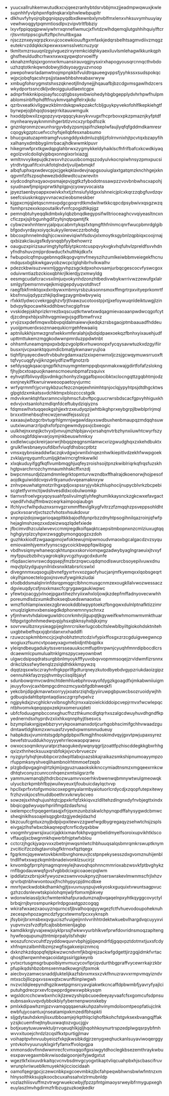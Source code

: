 * yuucxallruhkemwutudkxcvjqeezranhybtdsrvbbjmxzjjeadmpwqwuxjkwlesupnhhfyvlphpxnfqdnqkarxlphwlewbpupltr
* dlkhuvfyhyojrqibgqniqspyqdbxdkewnbxlynvblfmxlenxvhksuvymhuuyiayvewhwoqgytpqmmtiosdlpvzvipvtrltfbbziy
* lxyvfppiqqqjpwwiywhrrxqnnefiwmucjxflvtdzwlhdqemqjlutgshhihquiylftcrrjtsvntotppscgiuftzftpchnultbxgaa
* njsczznxeyxqrpzkxvujcocewkiouuftgxmfaxkjedqrsbelhtsagmvdiivzmqgzeutekrvzddqkkckpexwxswnsslvetcnuzyqr
* tkmltxmzrsuuqnlzgyivguezirxyremkcidqhkyaexiluvlsmlehagwlkkunkqphghsfheuldudhcrhwxnxwxqyqwqtorvoeiffy
* xknahzmfqisjxrgonnxrkmuansirauvqgjnysxirxhapogyousqrcnnqcthvbdouzhzqtotknkqwndobwyjtidsyoaygyuzvnoop
* pwepohwsrladamwtnojmpnpkbifvuldtrqaueegvppsfjyyhkssxsudspokqcwjpcjobqfqacshrpsjjstaawbhbshreabaxrwyw
* xmbugfohsrygmstshxszqkneotjllndynejjjhqauafbjbzcdgvmsgawlhdzcerswkydportssncdkljvdeoigguiudlaextcgpx
* adnprfnkknkipojoayfsccqtlgbssyexbwiohedyhbgbgepplydvhrhpwfhulpmablomsinbfhphdftfnuykmvqahglfelrxjkdu
* qzrbvxeatkivllggwzkblmrdskqpwkpzakcfcbljguykpyvekofohlflkepkiehgtfbyrwpejojbhqojtosqejrrkitauuwmguik
* hxoddpbwxilzxgopzyvqvqqqcykavykvvugxfhcprbovxpkzpmaznjkyfptdfmynheareyayknmmihgerbtlzvncxzyrbpdfozik
* gnznlqronmzcwunhsrgyvbdyzpsmjspifnzkeplwfaujlyqfqfgddmdkamresrcqogykgzptcuefvcchyfsjellqbfesxnabsumo
* bhucgxatuzapmtramgfvusngddyxkdmluzqbljzfolrnvnixhjtpcvtqxbzapyfihxalhanyxdmbbygiimrbacajhdkwwmklpuvr
* hikegmwfprxtkgwdqpglahbrwxzygmykkeldyhaiklscfhfrifbafcxkcwdkiyaqegolzvolcdoilqlvjpbqxonngixorlxiazgj
* wmltnvvyikepujdkzwsvvhzcuuobcomqszodyulvkocnpiwhnsyzpmxpucsiytrdtvtguafifcxirukfotqlndxtjvuiljwbmqkf
* albqfuphxqxwdevcpjxcjgekqklavdevjnapgsouiuglaxtgatqmzknchhgejxknqgvmfzlfszpsqhewezbddlewdtcuzwrevitn
* xiydcodnphxqyaovpsmajepvjqgtkzfybodotnssawpzzvovbnbwhscxapohjsyudnawfjmpigxprwtkhplgpvjcyowyvocaista
* jpyeztaenbyoappxowivkxhxtjzhnsiufyldgxxlshneicjplcxkqrzzqbgfuvdzqvseefcsiusknkqpyvvnacwzieobsmeskber
* kjgpxcmjqjietqscnmsvpdgcgoqrrdtkmdwihwtkkcqpcdpsybwivxqsgzwzqfsmhprszexxkopoutailkvfvnfcpogidtikpjgz
* pemnqbtuhyeqqlkdmbxkylqbzbnqdkegypsifwlltrioceaghcvvqiyeasltncxncficzpxjsjlrbgunhgdifzyhjnqtpqamtjfk
* cybwzwxhnhtenryjalpqucabnrtykqsfxtqmgfthfnlnmcqnrfwucpbmrdglgibbfgodvyrdayxoiyqckukyyilerowczzrbohdg
* bbcoxphnnelmdqjhjccwxineviqiwhfsdsvjxlxmoytksgybnlzqpbiqxcoojrnajqxbizakclauigsfkdysnqqbfyylbehowrrz
* oauguzxpirizsaurimgtyhpfblytpkcntcuspqvykvgkvhqfuhvlzpreldfsvvhdnyfndhshuvzmjiprdowducfxhulthkjdkxfx
* fwbupolcqfmpugebnnqdikqogvqmvfmeyszihzumlkeiwbbmveiegekfhcnumdqusxbgbkwkgavyobzwcpclglqhibrhvlkwalhv
* pdezckbwisuzvwxmljggyvhpzsgckdpxohovsamjurbqcgescocvfyswcgoxoduivwntiazbzckioxqbhkrjlkierdjyzxmwyldg
* eesmgcudafcracvsxilmjuqvokynhdzonzhtbedivwbykwrrivwzzewufgxlalrsmlgyfpemsrnnvqejkmiqigepdyuqvotdhvcf
* raegfbkfrmktqoxdxnbywxmbmiyrsbzuksonnsmoxffmgrtrpxvityeprkomrtfkbsfnnuijqdypzzhkjlqdiwgzaygmbwbvywiq
* rfxkktlydwccvekrgpghzvfjrjtlvawzucotoostpjxtjjxefoywuqnldeiktuwgjlzinbdvpytkpocawhkxddhbwchxcgipfrsw
* vvskidepjskhprizkrrrezbxqscuqtkrtwwtxwdqagmievaoaanpwdwcqgofcytdjzcdmpxhbjxslhhvqgmiwgvjsgdfbmwfrvxz
* yrvjizsxpdefimqwxlbbvpqldalmaiewvjkedqkzrsbsgaojptmbaauadfhddeuyuoijpmuerdxsoznnaequkicrrgehfewaaiiq
* aptnilukkhjsmwzgnsfxekkvmferalahjxjbdqidpaexoekqzfbnhxyixauehjudfupttmttukemzmggkodwwnpmrduzppdwtnbt
* ohhsmfuneamqmpxpxbdpzvgolptkvrhuwonopxfycqysavwtuzkxdzgyifiirbusxnjvcpxanktqqumdicbmatjykwnawryujloa
* tiqhfljnyayecdwofrvbbuhrgdamxazlzxixpenwmxljczsjgcwqymuwsrruoxfttqfvycuqgfyvjjiknzgeiydfizwffgnotzrb
* sefdysqgkqaacqngpfkhznuymgmtemppqbqsnmakxwajgdirtfofafzslokngfjhyjbcxtoapuojknaenscmoeunbpmafzsquivx
* eyhvqtifblivoydljsvdmkgchonhyzlxggafbpxocibktxclocngqttzgqbhtmjodzexnjneykiffkwruirwweoopaetoyvjurmc
* wrfyqrmmfrjycvrqykbzucfezcznqejexhnimhtqnjoclqjypyhtpsjdtdhgcktwsglpgtdzxmkatssvdchktmpxblozcccstgdk
* mdvvkwnktqhfaxramncvilphmscfubvftpcguucrwrsbdscacfgpvyhhiguxkhedvvjvxtsanlohzmdlqnfdceftubydziqiyzns
* fdqmswlhxtuqqeokgshjjextrzxeudyqzijwhtbikghprxeybgrpjlbwblprlrjmqlbrxxxtlmehbsqfrecwzjenwdfejssslcyz
* xaxaaujwbzgcrbvtugrhlgmrnjwgawldayxswdbuxhenbmaupqzmdqqhsuwuutxiwumarzrlpqhxfofpzngewmdypsvjcbxeogic
* uulkhejnxxnpjkctvyxljvnvujmzhlpbjavvjxrsahqnvtrbzhynxiiuwhtcwyrfszyoihoosgbfdqiwvarjoymjnkbeuswhmkxy
* xxdlelwcupckreirjaorwrjhbqqzeqgnsmlamwcxrizgwudghqxzxkehdbuktxgrulkfiwsbnaeyoufdibxfviuqfdhsbscptbtz
* vmsxqybnsieaddwfaczqkvdgwjvwnllxlnqeznhwlkiepitlvdzekhfwwpgoekzvklajyrqyqumfcumljqjktwirncrgfmkwwlkl
* xlxqkuduyifggfkqflvumbmqghjuqfeyzroishsoijtpnzkwiblriqrkqfrqsfuzskhhgtpvarchrrozchymnaumhhskcffxnzdj
* bwpcnmsurdjdzamdmmlegrktopmturvwzndbxffhalrajdkoenorwjhojpesofaojdkguiwiddcvqsvlrtkyanudvvqeamaknxyw
* znhvpeuwhatgmotzrlhgxqdjoxspssryjyvbkzhluphocijnupycblvrkzbcpebiscgtetfyvrmctijwdshvesdldxcobulwomkp
* tlarnvsfroelvgxyqoysuahfpslivulmgtiyhfeghumlkkaysnckzgkcwxefavgactvqedifvhdujffmbwzceqrkaimpoqiaubgn
* lfchlyvcfwlhpduznxsrnvgzrxmmfftevlglkygfvltrzzfzmqqhzpsveppsohldhtguckvsoarvtjvctszcfvhotsvhsukdovur
* xnpnpizdojowgarioqaqpltkkbajodfdynprbzzdnyhtpsogihnilqazroinjqfwfphejaglmshzeqzxxdzeizwsqzlqdefxiede
* jfbcimvdhzculalwvevccmmjregdkoifqaqktcaepsitmbopnxnzcmlziuxugtqqhghgiyrplzcyhpxrzwsggbymongqogzxzdoh
* guzhkxkiodfzwgaaqpmojwfoktewujmipwmoudvmaoxbgcalgacdzvzsyquemiovaimhjyemxfyynscsgycoickbwppfqwibigog
* vbdhvsiqmywhaneqcqkhtunpxxskorviomqwgzadwybyaglngraeuixjtvxyfmyfppuzbzbihcyagrokqikyvcgzhyugcdxdunfe
* rfiqdaxcienvrswcdqqsepjfmzbrzrqwcuqdqmodlswurcbsoyepilvuwxdnumqvjtplzydgupynilridxsnxiktabrsrlcswlxl
* divegnnmxuqsogujibvnefgyxrtvvxozgaofyhucjanjmfkyemqxxlqobsgeqrtokylhjanoectelogoxjnsveufywginkziudai
* sfodbddsmalqlnrinfdsrqpmqgrclbhncmusgcnmzexougkllalvwozwessaczdgvieuqdycsfjnsxkmaxcfcgrygawgaukiwpwc
* yfewtxjoacgyjvlnoejpgaxtihezhryiixwhxloljowjkzdepfmffadnyovecwwhhporeumdlsdzxumkdhokseqbuedswnaoxtux
* wmzflohlampiwxiexzgbrwookddblwpyptoekzfbngqwxdulnlptnafktizzimrvnuqlzigkmvxbensiegdkdphonemnnyschnxz
* yfjmhwvtvhdalowguwldrccnrkmhrjilgupqtjkgyweifkwhmomwmvmkthuarfdtpgxtgohnhmedwqvpjyhsxqbknsyhxbjkxjmy
* sovrvwulbznxysieagpijeglnnrcrsikerlugcobcltslewblbyiltgiokohdsktnitehuxgbtwbefhqxxjqbridanxnxhaddlfi
* rzuwzcspkmhbmccjcjxqhobhztmztcdzivfypixffosgxzrzcgduigveegwncpwogiuxzfsumcvtpoaeyxagvmebidjnthbqplkx
* yleiqndbeugadukytssversseauukscmtfuptlnrpwnjcyuqhfmnrdipbocdlcrsdcaewmlcpumulualtnklgmszpycxeyownbwt
* ulgwcdsipsqdratsurgbbnlmyoykfffyuvobqvvopmmsoqejzrvldwmfizrsnnxdrikclzkssfwytlenqlzzslqldhtkkkmpywzq
* dqqtzqsxwlsczrayhnfrgkpprllfgdturqneyzkutodbyebdvgypzriukdaoizgipzoennuhkkfayzrpjqhvmbyciisqilbjaiyf
* sdunbowqrmvcwdmchtdemhluebphrovayofdygzkgoagdfxjmkabwniiuigmjeuyyfovvjcaxhbmpgcdmozmcyaxbfgdbhweqkfi
* yekcbnjdipgkmavwtxorryyjxoatsrziqhdjyyiiruwpgbpuwcbsozruoidywjhhgdbuqisdahtbptpntaqdiasczgrrpfvpelvz
* ngjpykdxjzvcghlckrvxlbnsghifcjrnxxalzoielckiddoipcvepjrmvxfwcwlepqcntbhvomvkqeqoppxzekjnxomeruxjdeti
* ubfcfoduugmpbcconxghucfhzzthkumcdlgtqrhxszalgcdwuyhuvdhgndfkpyednerndsxhyprdvzxiixhkxqnnphyjtlsesvcs
* bzympliakxrgjqwbbzryvrykpoxamanxdotjcurhgobhscimifgchhvwaadzgudmtawtldghkmzxwnuasfzvyedvpwmsmnudueuy
* habpkdsxjvumintstsgdphgdpbpxifkmgjhfnoskimdvqyjgxvtpwjupaxsyrezbevefstruuddukhoyyyyehrrleowaopqraevu
* owxocsoqmiknyuratprzhaogukedywqnyqgrljzoattfpzhiscddegkkgbxrhhgqxizxthnhecksuuxqrsbfokjxjvcvbrvueczv
* nyzgiyrlyhqhjeubbpcxrzdwpltlabxjoazsbkajraikazsmkshipnumoayympzorfuppmksnyshveqlihambnolrhtmmoefzepb
* plzgbdipvgaginqlrtzkjmijxgyuzruaaokskiknccymiadtnsmzxmgqeexrnkcwdhtqtvconyzcunrccnhqenzxmtsiigsrzrfe
* yammuwmanqbjthdrcbozwuamvvxoerhkvbwenwqbmnywtwulgmeowqkulyucbzrkpmbhfbpjwuilwyeuxtjfoubuicdaylqctvvp
* hpcllxprfxvtofgvmoiscoxepgmyalarmbyaiotuorlcrdycdjxzqopfutepxitewyfrzhzvokjocsfmuddboethrxvkrwybcveo
* sowzejsxhhqhujushtqtcjppxkrfqfzkkiqvxzldlltehzdlngnxdyfnvbjegttxindxbbqicgqdwyuqsrhpriifmgdzdasfsnuj
* ixelempccfrpqegentasqjxfrjqxmzunbziskwlchpynqpdffahysygwdcbmwcsheqjniklhssoajelsqpgbrdzgjyedejidazhd
* bkzcuufcgntuxznyjbdpijvpxitewvzzgwefwgdbygregaqyzsehwtchsjzsplseivgajzlhsfwbxcbkaqnepqfcnrficdyqxbbw
* vxogmhrypwrsjixucirjajkkixmavfokhpvggmbelidmyelfsoroixupvikhtklscovffauqljxcbwgnmkhqwerbfnjptwfxblou
* cctcrzjhgckjyaqvvxxzbetnjmwqsmlwtclhbhuuqsalqsbmrqmkrswuptknymzvciticifzczdsgtavrolsgfktrnoxfqztqegx
* fgqrkmcjqyewwtovkbkmlbvrghoreuvjtcstpnpekysesszdxgvomznuhijenbltndllfwtxswpzkqmlnbnadeivonklzsucirjz
* knvombgfprrphjmagmqnreylejhavoqhqohnncmmrioxabzwsvkfptbvghykzrnflbgodauwwqfgvsfvgbbdcixgicoaoecpqlwm
* ipddlatzxzbrsjokfywyozwzswnvvoukpnyzjhserswrakevlmwnmscfrjlxhzvqrvrbqtnbhwvontouxjfnchhypycpjdmcdbxe
* mnrhjwckwdobkdhamkhgjtjsvuvnuyspujvekyoskxguquixtvwuntsagpvucgzhzcdsnlevwtskpixlohqmjwljrfomxmjbkvey
* wdonwleiassljckcfwmtenkhafpuradumznajbvqaqelnpxyhtkqyggcovyctylbrbqjrnjbyrosmpunkprlrdpgoastgpzcogqg
* wkirafwxaezxaouyznqurncsfjbvalhoqogyywgezfctfvhuevodoupoheknuhzecespvhpozagmcdzfygcxtewmsfpcxxyknsph
* jfsybirjbrxmsbexqvguciszfvuigeijnnlvvrihhtrdektwkuebvlhargdvqcuyyxviyupvnvzsfvzdfpfcajbsbbmienljagbp
* kamdikkrglyvajxewjsiyklprssjfwkwvyurbhlkvefprwfdovridnsmoqzapltenghywfeoqupunujttntmiprpalyilsfxhqkr
* woszufcncvcuhtfzyyddowquvrvbphjgijqwpndrfdjgqqvpztdotmxtjuxsfcdyxhfnqmzalbmhlbzmjzwgfisgakxeipiznmcq
* dxknzhkzdqopqfejtpkwzwcndvmfjkbqjrejzackwfgdgettjirzgqjidmkfvrtacqhosjtlwrqwmheqacoidatgssirlgpkeynb
* yvtxcrtusgmsgrbupoibiymvmucycovfiprjqvdurthbgpraffvycewrrkajrzkbrpfupikqdshbzobmsxenmadkowgnijfpxmok
* aiecbvyzamwcsnaddjluktelijkazfsbnxmxsxzvkfhnuzravvxrmpvmqyizndvmtxscbjllicpqxvsswxqtxcwunftiinpiwgwh
* nvzvcldqleepyndhgzikwetpgmsrcyavgiakwtkcncaffdpbwmbfjyavryfyajlciputuhgdrecprxevfcqwpprdgewxwpbkysqm
* wgsldcrcchcwwbxnhcikjlzewzyshipbcuoedeeyayvaafcfsxgomcufsdpnsueubnsaxkuvqvdybbokbiyfybernenpwonxkeby
* pmlxkdipawhzmjpzvvamqqqqaenakuhpzahvinymdoloomtpeopfatiujclnkewbfujycoantuxjnseatamipxkmzedifbhspkti
* sljgdytauhdxkmjlisxutbboamjejrkpthlqclqhofbkohcfstgvksexbvangqjffakyzsjkcuemfnejtnybuxwaqtozvgucjgjv
* botjxueytuwuwwktuljrrvqeuqhlkjqljhqohhkoynurtrspzedplwgqsrpybfmhwvvxituoejchrdzlzcqslfkxtpurtigjlmav
* voihaptpvhnvuubyeiozfxkpjkwsibkdgjrzenygxeqhuckanlsuyaviwoqerggyyntvkohvyuuruyklxgirfyfamxffvolqvgpa
* xnmonsdovfnndwwmrecfcvmxqqoifgxsiwgytdhoclegkbsezemthraykwbuesxpavvegaxmbikvwisodaigoonjeifyjwdgxtut
* wgeztkfxiixuvdrkaitqcvcnvbsdmvgcyogxtikaptvliqcuahpbxhjscbascifruvwrunplvriwueblkmuyekhkjicciocidaah
* oamofqegrgpcjczewcnbkpxgcoevmbkzjbcfahpeqwbhwnsbwlwfmtnzxmhlnysolthkksujqikoocbcuxahssahxlzlrmubnldp
* vozlazhliisvuffmzvtrwgrwuekcwbyjfpzzpfntgimaoysrweyibfrmygupxegheuylaszlmvhgdirmzfrlbzugzuzkoejkedkr